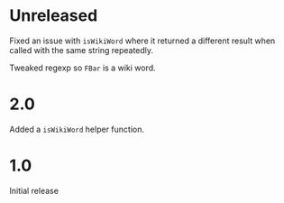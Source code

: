 # Unreleased

Fixed an issue with `isWikiWord` where it returned a different result
when called with the same string repeatedly.

Tweaked regexp so `FBar` is a wiki word.

# 2.0

Added a `isWikiWord` helper function.

# 1.0

Initial release
